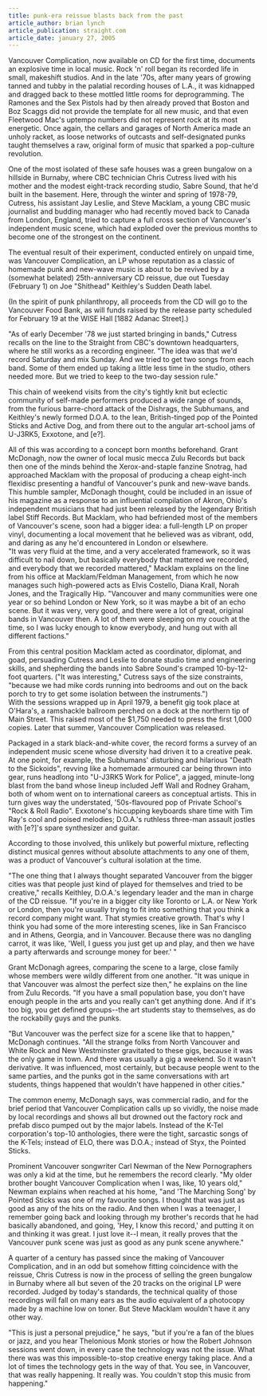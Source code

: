 ```yaml
---
title: punk-era reissue blasts back from the past
article_author: brian lynch
article_publication: straight.com
article_date: january 27, 2005
---
```

Vancouver Complication, now available on CD for the first time, documents an explosive time in local music. Rock 'n' roll began its recorded life in small, makeshift studios. And in the late '70s, after many years of growing tanned and tubby in the palatial recording houses of L.A., it was kidnapped and dragged back to these mottled little rooms for deprogramming. The Ramones and the Sex Pistols had by then already proved that Boston and Boz Scaggs did not provide the template for all new music, and that even Fleetwood Mac's uptempo numbers did not represent rock at its most energetic. Once again, the cellars and garages of North America made an unholy racket, as loose networks of outcasts and self-designated punks taught themselves a raw, original form of music that sparked a pop-culture revolution.  
  
One of the most isolated of these safe houses was a green bungalow on a hillside in Burnaby, where CBC technician Chris Cutress lived with his mother and the modest eight-track recording studio, Sabre Sound, that he'd built in the basement. Here, through the winter and spring of 1978-79, Cutress, his assistant Jay Leslie, and Steve Macklam, a young CBC music journalist and budding manager who had recently moved back to Canada from London, England, tried to capture a full cross section of Vancouver's independent music scene, which had exploded over the previous months to become one of the strongest on the continent.  
  
The eventual result of their experiment, conducted entirely on unpaid time, was Vancouver Complication, an LP whose reputation as a classic of homemade punk and new-wave music is about to be revived by a (somewhat belated) 25th-anniversary CD reissue, due out Tuesday (February 1) on Joe "Shithead" Keithley's Sudden Death label.  
  
(In the spirit of punk philanthropy, all proceeds from the CD will go to the Vancouver Food Bank, as will funds raised by the release party scheduled for February 19 at the WISE Hall [1882 Adanac Street].)  
  
"As of early December '78 we just started bringing in bands," Cutress recalls on the line to the Straight from CBC's downtown headquarters, where he still works as a recording engineer. "The idea was that we'd record Saturday and mix Sunday. And we tried to get two songs from each band. Some of them ended up taking a little less time in the studio, others needed more. But we tried to keep to the two-day session rule."  
  
This chain of weekend visits from the city's tightly knit but eclectic community of self-made performers produced a wide range of sounds, from the furious barre-chord attack of the Dishrags, the Subhumans, and Keithley's newly formed D.O.A. to the lean, British-tinged pop of the Pointed Sticks and Active Dog, and from there out to the angular art-school jams of U-J3RK5, Exxotone, and [e?].  
  
All of this was according to a concept born months beforehand. Grant McDonagh, now the owner of local music mecca Zulu Records but back then one of the minds behind the Xerox-and-staple fanzine Snotrag, had approached Macklam with the proposal of producing a cheap eight-inch flexidisc presenting a handful of Vancouver's punk and new-wave bands. This humble sampler, McDonagh thought, could be included in an issue of his magazine as a response to an influential compilation of Akron, Ohio's independent musicians that had just been released by the legendary British label Stiff Records. But Macklam, who had befriended most of the members of Vancouver's scene, soon had a bigger idea: a full-length LP on proper vinyl, documenting a local movement that he believed was as vibrant, odd, and daring as any he'd encountered in London or elsewhere.  
"It was very fluid at the time, and a very accelerated framework, so it was difficult to nail down, but basically everybody that mattered we recorded, and everybody that we recorded mattered," Macklam explains on the line from his office at Macklam/Feldman Management, from which he now manages such high-powered acts as Elvis Costello, Diana Krall, Norah Jones, and the Tragically Hip. "Vancouver and many communities were one year or so behind London or New York, so it was maybe a bit of an echo scene. But it was very, very good, and there were a lot of great, original bands in Vancouver then. A lot of them were sleeping on my couch at the time, so I was lucky enough to know everybody, and hung out with all different factions."  
  
From this central position Macklam acted as coordinator, diplomat, and goad, persuading Cutress and Leslie to donate studio time and engineering skills, and shepherding the bands into Sabre Sound's cramped 10-by-12-foot quarters. ("It was interesting," Cutress says of the size constraints, "because we had mike cords running into bedrooms and out on the back porch to try to get some isolation between the instruments.")  
With the sessions wrapped up in April 1979, a benefit gig took place at O'Hara's, a ramshackle ballroom perched on a dock at the northern tip of Main Street. This raised most of the $1,750 needed to press the first 1,000 copies. Later that summer, Vancouver Complication was released.  
  
Packaged in a stark black-and-white cover, the record forms a survey of an independent music scene whose diversity had driven it to a creative peak. At one point, for example, the Subhumans' disturbing and hilarious "Death to the Sickoids", revving like a homemade armoured car being thrown into gear, runs headlong into "U-J3RK5 Work for Police", a jagged, minute-long blast from the band whose lineup included Jeff Wall and Rodney Graham, both of whom went on to international careers as conceptual artists. This in turn gives way the understated, '50s-flavoured pop of Private School's "Rock &amp; Roll Radio". Exxotone's hiccupping keyboards share time with Tim Ray's cool and poised melodies; D.O.A.'s ruthless three-man assault jostles with [e?]'s spare synthesizer and guitar.  
  
According to those involved, this unlikely but powerful mixture, reflecting distinct musical genres without absolute attachments to any one of them, was a product of Vancouver's cultural isolation at the time.  
  
"The one thing that I always thought separated Vancouver from the bigger cities was that people just kind of played for themselves and tried to be creative," recalls Keithley, D.O.A.'s legendary leader and the man in charge of the CD reissue. "If you're in a bigger city like Toronto or L.A. or New York or London, then you're usually trying to fit into something that you think a record company might want. That stymies creative growth. That's why I think you had some of the more interesting scenes, like in San Francisco and in Athens, Georgia, and in Vancouver. Because there was no dangling carrot, it was like, 'Well, I guess you just get up and play, and then we have a party afterwards and scrounge money for beer.' "  
  
Grant McDonagh agrees, comparing the scene to a large, close family whose members were wildly different from one another. "It was unique in that Vancouver was almost the perfect size then," he explains on the line from Zulu Records. "If you have a small population base, you don't have enough people in the arts and you really can't get anything done. And if it's too big, you get defined groups--the art students stay to themselves, as do the rockabilly guys and the punks.  
  
"But Vancouver was the perfect size for a scene like that to happen," McDonagh continues. "All the strange folks from North Vancouver and White Rock and New Westminster gravitated to these gigs, because it was the only game in town. And there was usually a gig a weekend. So it wasn't derivative. It was influenced, most certainly, but because people went to the same parties, and the punks got in the same conversations with art students, things happened that wouldn't have happened in other cities."  
  
The common enemy, McDonagh says, was commercial radio, and for the brief period that Vancouver Complication calls up so vividly, the noise made by local recordings and shows all but drowned out the factory rock and prefab disco pumped out by the major labels. Instead of the K-Tel corporation's top-10 anthologies, there were the tight, sarcastic songs of the K-Tels; instead of ELO, there was D.O.A.; instead of Styx, the Pointed Sticks.  
  
Prominent Vancouver songwriter Carl Newman of the New Pornographers was only a kid at the time, but he remembers the record clearly. "My older brother bought Vancouver Complication when I was, like, 10 years old," Newman explains when reached at his home, "and 'The Marching Song' by Pointed Sticks was one of my favourite songs. I thought that was just as good as any of the hits on the radio. And then when I was a teenager, I remember going back and looking through my brother's records that he had basically abandoned, and going, 'Hey, I know this record,' and putting it on and thinking it was great. I just love it--I mean, it really proves that the Vancouver punk scene was just as good as any punk scene anywhere."  
  
A quarter of a century has passed since the making of Vancouver Complication, and in an odd but somehow fitting coincidence with the reissue, Chris Cutress is now in the process of selling the green bungalow in Burnaby where all but seven of the 20 tracks on the original LP were recorded. Judged by today's standards, the technical quality of those recordings will fall on many ears as the audio equivalent of a photocopy made by a machine low on toner. But Steve Macklam wouldn't have it any other way.  
  
"This is just a personal prejudice," he says, "but if you're a fan of the blues or jazz, and you hear Thelonious Monk stories or how the Robert Johnson sessions went down, in every case the technology was not the issue. What there was was this impossible-to-stop creative energy taking place. And a lot of times the technology gets in the way of that. You see, in Vancouver, that was really happening. It really was. You couldn't stop this music from happening."  

